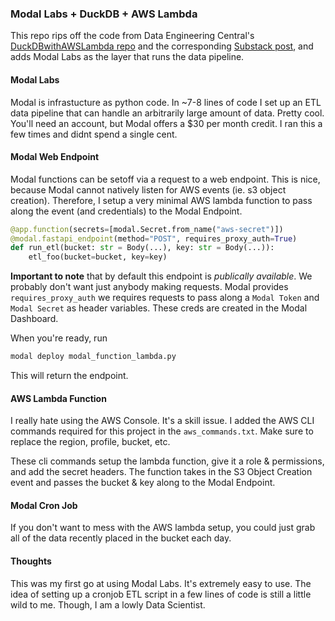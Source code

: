 ### Modal Labs + DuckDB + AWS Lambda

This repo rips off the code from Data Engineering Central's [DuckDBwithAWSLambda repo](https://github.com/danielbeach/DuckDBwithAWSLambda) and the corresponding [Substack post](https://dataengineeringcentral.substack.com/p/aws-lambda-duckdb-and-delta-lake), and adds Modal Labs as the layer that runs the data pipeline.

#### Modal Labs
Modal is infrastucture as python code. In ~7-8 lines of code I set up an ETL data pipeline that can handle an arbitrarily large amount of data. Pretty cool. You'll need an account, but Modal offers a $30 per month credit. I ran this a few times and didnt spend a single cent.

#### Modal Web Endpoint
Modal functions can be setoff via a request to a web endpoint. This is nice, because Modal cannot natively listen for AWS events (ie. s3 object creation). Therefore, I setup a very minimal AWS lambda function to pass along the event (and credentials) to the Modal Endpoint.

```python
@app.function(secrets=[modal.Secret.from_name("aws-secret")])
@modal.fastapi_endpoint(method="POST", requires_proxy_auth=True)
def run_etl(bucket: str = Body(...), key: str = Body(...)):
    etl_foo(bucket=bucket, key=key)
```

**Important to note** that by default this endpoint is *publically available*. We probably don't want just anybody making requests. Modal provides `requires_proxy_auth` we requires requests to pass along a `Modal Token` and `Modal Secret` as header variables. These creds are created in the Modal Dashboard.

When you're ready, run 

```python
modal deploy modal_function_lambda.py
```

This will return the endpoint. 

#### AWS Lambda Function

I really hate using the AWS Console. It's a skill issue. I added the AWS CLI commands required for this project in the `aws_commands.txt`. Make sure to replace the region, profile, bucket, etc.

These cli commands setup the lambda function, give it a role & permissions, and add the secret headers. The function takes in the S3 Object Creation event and passes the bucket & key along to the Modal Endpoint. 

#### Modal Cron Job

If you don't want to mess with the AWS lambda setup, you could just grab all of the data recently placed in the bucket each day. 

#### Thoughts

This was my first go at using Modal Labs. It's extremely easy to use. The idea of setting up a cronjob ETL script in a few lines of code is still a little wild to me. Though, I am a lowly Data Scientist. 
